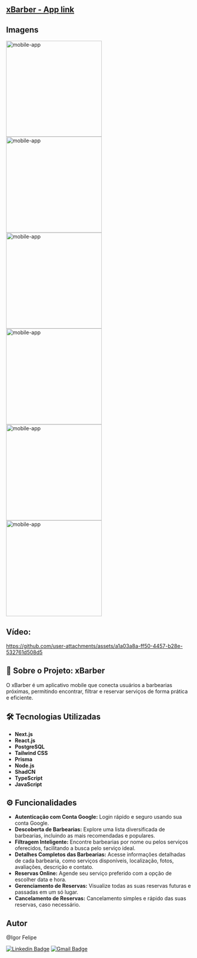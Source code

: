 ## [xBarber - App link](https://xbarber-fair.vercel.app/)

## Imagens
<img src="https://github.com/user-attachments/assets/50187433-5b31-4932-bd19-1aa38f427be5" alt="mobile-app" width="260px" >
<img src="https://github.com/user-attachments/assets/72afa074-e7c6-43ed-ad06-69faa8bbdc9b" alt="mobile-app" width="260px" >
<img src="https://github.com/user-attachments/assets/39f2b020-156b-43ac-980b-648788bae1ce" alt="mobile-app" width="260px" >  
<img src="https://github.com/user-attachments/assets/a01c6063-596b-4d3b-a712-0c7d5bf41ac0" alt="mobile-app" width="260px" >
<img src="https://github.com/user-attachments/assets/1080fea6-404c-4824-ac7a-a8b1c764b205" alt="mobile-app" width="260px" >
<img src="https://github.com/user-attachments/assets/c3424efa-1f3a-4c78-9730-27b35e09ed91" alt="mobile-app" width="260px" >

## Vídeo:
https://github.com/user-attachments/assets/a1a03a8a-ff50-4457-b28e-532761d508d5


## 📄 Sobre o Projeto: xBarber
O xBarber é um aplicativo mobile que conecta usuários a barbearias próximas, permitindo encontrar, filtrar e reservar serviços de forma prática e eficiente.


## 🛠️ Tecnologias Utilizadas

- **Next.js**
- **React.js**
- **PostgreSQL**
- **Tailwind CSS**
- **Prisma**
- **Node.js**
- **ShadCN**
- **TypeScript**
- **JavaScript**


## ⚙️ Funcionalidades

- **Autenticação com Conta Google:** Login rápido e seguro usando sua conta Google.
- **Descoberta de Barbearias:** Explore uma lista diversificada de barbearias, incluindo as mais recomendadas e populares.
- **Filtragem Inteligente:** Encontre barbearias por nome ou pelos serviços oferecidos, facilitando a busca pelo serviço ideal.
- **Detalhes Completos das Barbearias:** Acesse informações detalhadas de cada barbearia, como serviços disponíveis, localização, fotos, avaliações, descrição e contato.
- **Reservas Online:** Agende seu serviço preferido com a opção de escolher data e hora.
- **Gerenciamento de Reservas:** Visualize todas as suas reservas futuras e passadas em um só lugar.
- **Cancelamento de Reservas:** Cancelamento simples e rápido das suas reservas, caso necessário.

## Autor

@Igor Felipe

[![Linkedin Badge](https://img.shields.io/badge/-LinkdedIn-blue?style=for-the-badge&logo=Linkedin&logoColor=white&link=https://www.linkedin.com/in/iigor-felipe/)](https://www.linkedin.com/in/iigor-felipe/)
[![Gmail Badge](https://img.shields.io/badge/-Gmail-c14438?style=for-the-badge&logo=Gmail&logoColor=white&link=mailto:iigorfelipe@gmail.com)](mailto:iigorfelipe@gmail.com)
